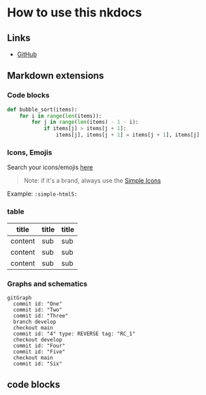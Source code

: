 # How to use this nkdocs

## Links

- [GitHub](https://github.com/Z01P24/doc)

## Markdown extensions

### Code blocks

``` py title="bubble_sort.py" linenums="1"
def bubble_sort(items):
    for i in range(len(items)):
        for j in range(len(items) - 1 - i):
            if items[j] > items[j + 1]:
                items[j], items[j + 1] = items[j + 1], items[j]
```

### Icons, Emojis

Search your icons/emojis [here](https://squidfunk.github.io/mkdocs-material/reference/icons-emojis/#search)

> Note: if it's a brand, always use the [Simple Icons](https://simpleicons.org/)

Example: `:simple-html5:`

### table

title | title | title
-|-|-
content | sub | sub
content | sub | sub
content | sub | sub

### Graphs and schematics

```mermaid
gitGraph
  commit id: "One"
  commit id: "Two"
  commit id: "Three"
  branch develop
  checkout main
  commit id: "4" type: REVERSE tag: "RC_1"
  checkout develop
  commit id: "Four"
  commit id: "Five"
  checkout main
  commit id: "Six"
```

## code blocks
